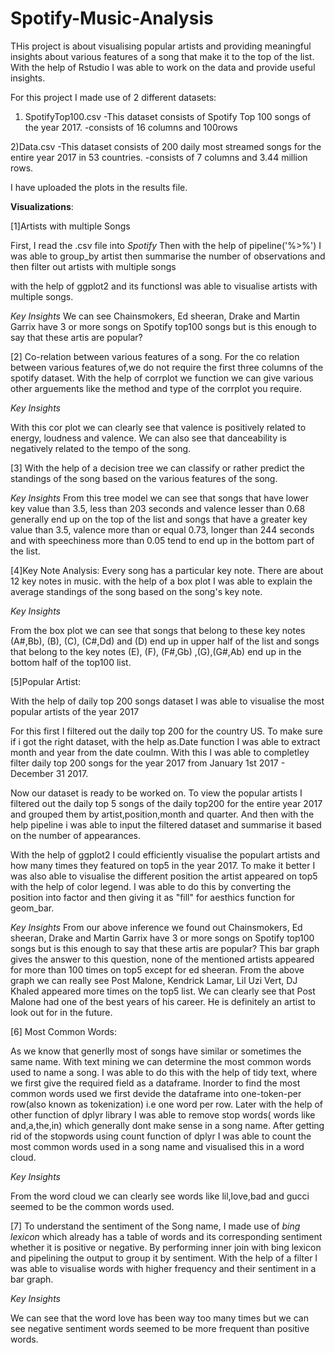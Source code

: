 # Spotify-Music-Analysis
THis project is about visualising popular artists and 
providing meaningful insights about various features 
of a song that make it to the top of the list. With the
help of Rstudio I was able to work on the data and provide
useful insights.

For this project I made use of 2 different datasets:
1) SpotifyTop100.csv
  -This dataset consists of Spotify Top 100 songs of the year 2017.
  -consists of 16 columns and 100rows
  
2)Data.csv
  -This dataset consists of 200 daily most streamed 
   songs for the entire year 2017 in 53 countries.
  -consists of 7 columns and 3.44 million rows.
  
 I have uploaded the plots in the results file.
  
**Visualizations**:

[1]Artists with multiple Songs

First, I read the .csv file into *Spotify*
Then with the help of pipeline('%>%') I was able to 
group_by artist then summarise the number of observations
and then filter out artists with multiple songs

with the help of ggplot2 and its functionsI was able to
visualise artists with multiple songs.
 
 *Key Insights*
 We can see Chainsmokers, Ed sheeran, Drake and Martin Garrix
 have 3 or more songs on Spotify top100 songs but is this enough 
 to say that these artis are popular? 
 
 


[2] Co-relation between various features of a song.
 For the co relation between various features of,we 
 do not require the first three columns of the spotify dataset.
 With the help of corrplot we function we can give various other 
 arguements like the method and type of the corrplot
 you require.

 *Key Insights*
 
 With this cor plot we can clearly see that valence is 
 positively related to energy, loudness and valence.
 We can also see that danceability is negatively related to 
 the tempo of the song.
 
 [3] With the help of a decision tree we can classify or rather predict
 the standings of the song based on the various features of the song.
 
  *Key Insights*
 From this tree model we can see that songs that have lower key value than 3.5,
 less than 203 seconds and valence lesser than 0.68 generally end up on the top of 
 the list and songs that have a greater key value than 3.5, valence more than or 
 equal 0.73, longer than 244 seconds and with speechiness more than 0.05 tend to
 end up in the bottom part of the list.
 

 
 [4]Key Note Analysis:
 Every song has a particular key note. There are about
 12 key notes in music. with the help of a box plot I was 
 able to explain the average standings of the song based on
 the song's key note.
 
 *Key Insights*
 
  From the box plot we can see that songs that belong to these key notes (A#,Bb),
 (B), (C), (C#,Dd) and (D) end up in upper half of the list and songs that belong to 
 the key notes (E), (F), (F#,Gb) ,(G),(G#,Ab) end up in the bottom half of the top100
 list.

 
 [5]Popular Artist:
 
 With the help of daily top 200 songs dataset I
 was able to visualise the most popular artists of the year 2017
 
 For this first I filtered out the daily top 200 for the country US.
 To make sure if i got the right dataset, with the help as.Date function
 I was able to extract month and year from the date coulmn.
 With this I was able to completley filter daily top 200 songs for the 
 year 2017 from January 1st 2017 - December 31 2017.
 
 Now our dataset is ready to be worked on. To view the popular artists I
 filtered out the daily top 5 songs of the daily top200 for the entire year
 2017 and grouped them by artist,position,month and quarter. And then with the help
 pipeline i was able to input the filtered dataset and summarise it based on the number of appearances.
 
 With the help of ggplot2 I could efficiently visualise the populart artists and how many times
 they featured on top5 in the year 2017. To make it better I was also able to visualise
 the different position the artist appeared on top5 with the help of
 color legend.
   I was able to do this by converting the position into factor and then
   giving it as "fill" for aesthics function for geom_bar.
   
*Key Insights*
From our above inference we found out Chainsmokers, Ed sheeran, Drake and Martin Garrix
 have 3 or more songs on Spotify top100 songs but is this enough 
 to say that these artis are popular? This bar graph gives the answer to this question, none
 of the mentioned artists appeared for more than 100 times on top5 except for ed sheeran.
 From the above graph we can really see Post Malone, Kendrick Lamar, Lil Uzi Vert,
 DJ Khaled appeared more times on the top5 list. We can clearly see that Post Malone had one
 of the best years of his career. He is definitely an artist to look out for in the future.
   
 [6] Most Common Words:
 
As we know that generlly most of songs have similar or sometimes the same name.
With text mining we can determine the most common words used to name a song.
I was able to do this with the help of tidy text, where we first give the required
field as a dataframe. Inorder to find the most common words used we first devide
the dataframe into one-token-per row(also known as tokenization) i.e one word per
row. Later with the help of other function of dplyr library I was able to remove
stop words( words like and,a,the,in) which generally dont make sense in a song name.
After getting rid of the stopwords using count function of dplyr I was able to count
the most common words used in a song name and visualised this in a word cloud.

*Key Insights*

From the word cloud we can clearly see words like lil,love,bad and gucci seemed to be 
the common words used.


[7] To understand the sentiment of the Song name, I made use of *bing lexicon* which 
already has a table of words and its corresponding sentiment whether it is positive
or negative. By performing inner join with bing lexicon and pipelining the output to
group it by sentiment. With the help of a filter I was able to visualise words with higher
frequency and their sentiment in a bar graph.

*Key Insights*

We can see that the word love has been way too many times but we can see
negative sentiment words seemed to be more frequent than positive words.




